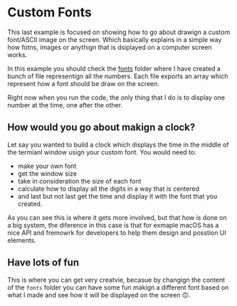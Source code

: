 # Custom Fonts

This last example is focused on showing how to go about drawign a custom font/ASCII image on the screen. Which basically explains in a simple way how fotns, images or anythign that is dsiplayed on a computer screen works. 

In this example you should check the [fonts](https://github.com/davidgatti/How-to-use-Readline-in-NodeJS/tree/master/04_custom_fonts/fonts) folder where I have created a bunch of file representign all the numbers. Each file exports an array which represent how a font should be draw on the screen. 

Right now when you run the code, the only thing that I do is to display one number at the time, one after the other. 

## How would you go about makign a clock?

Let say you wanted to build a clock which displays the time in the middle of the termianl window usign your custom font. You would need to:

- make your own font
- get the window size
- take in consideration the size of each font 
- calculate how to display all the digits in a way that is centered 
- and last but not last get the time and display it with the font that you created.

As you can see this is where it gets more involved, but that how is done on a big system, the diference in this case is that for exmaple macOS has a nice API and fremowrk for developers to help them design and posstion UI elements.

## Have lots of fun

This is where you can get very creatvie, becasue by changign the content of the `fonts` folder you can have some fun makign a different font based on what I made and see how it will be displayed on the screen 🙃.
